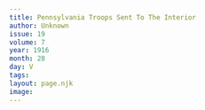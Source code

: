 ```yaml
---
title: Pennsylvania Troops Sent To The Interior
author: Unknown
issue: 19
volume: 7
year: 1916
month: 28
day: V
tags:
layout: page.njk
image:
---
```



